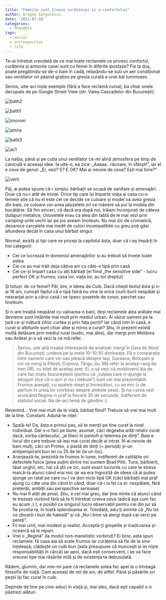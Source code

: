 ```yaml
---
title: "Femeile sunt Icoana curățeniei și a confortului"
author: Dragoș Iorgulescu
date: '2021-07-10'
categories:
  - Thoughts
tags:
  - social
  - introspection
  - life
---
```

Te-ai întrebat vreodată de ce mai toate reclamele ce privesc confortul, curățenia și armonia casei sunt cu femei în diferite ipostaze? Fie la duș, poate pregătindu-se de-o baie în cadă, relaxându-se sub un aer condiționat sau ventilator ori pășind grațios pe gresia curată a unei băi luminoase.

Serios, uite-aci niște exemple (fără a face reclamă cuiva), ba chiar unele decupate de pe Google Street View (str. Valea Cascadelor din București):

![bath2](/images/bath_2.jpg)

![bath1](/images/bath_1.jpg)

![imorom](/images/imorom.png)

![amira](/images/amira.png)

![bath3](/images/bath_3.jpg)

![ac1](/images/ac1.jpg)

La naiba, până și pe cutia unui ventilator ce-mi alină atmosfera pe timp de caniculă e aceeași idee. Ia uite-o, ea zice: „Aaaaa...răcoare, în sfârșit!”, iar el e ceva de genul: „Ei, vezi? E? E OK? Mai ai nevoie de ceva? Ești mai bine?”

![vent](/images/vent.jpg)

Păi, ai putea spune că-i simplu: bărbații se ocupă de sanitare și amenajări. Doar că nu-i atât de trivial. Orice tip care își împarte viața și casa cu-o femeie știe că nu el este cel ce decide ce culoare și model va avea gresia din baie, ce culoare vor avea jaluzelele ori ce mânere să pui la mobila din bucătărie. Să fim sinceri, că dacă era după noi, trăiam înconjurați de câteva dulapuri metalice, chiuvetele erau ca alea din tablă de le mai vezi prin camping-urile vechi iar pe jos aveam linoleum. Nu mai zic de cromatică, deoarece carcalete mai inedit de culori incompatibile cu greu poți găsi altundeva decât în casa unui bărbat singur.

Normal, există și tipi care se pricep la capitolul ăsta, doar că i-aș împărți în trei categorii:

+ Cei ce lucrează în domeniul amenajărilor și au trebuit să învețe toate astea
+ Cei ce au mai trăit deja câțiva ani cu câte-o tipă prin casă
+ Cei ce-și împart casa cu alți bărbați (ei fiind „the sensitive side” - lucru perfect OK și frumos; casa lor, viața lor, au tot dreptul)

Și totuși: de ce femei? Păi, bre, e ideea de Cuib. Dacă citești textul ăsta și n-ai 16 ani, cunoști faptul că o tipă faină nu vine la orice ciurli-burli nespălat și nearanjat prin a cărui casă i se lipesc șosetele de covor, parchet sau linoleum.

Și n-are treabă neapărat cu valoarea-n bani, deși reclamele alea arătate mai devreme sunt întâlnite mai mult prin mediul urban. Ai văzut oameni pe la țară ce-și mătură zilnic curtea și prin fața porții? Iar când intri în casă, e curat și albiturile sunt chiar albe și miros a curat? Știu, în prezent există multă delăsare prin mediul rural (sudic, mai ales), dar mergi prin Moldova sau Ardeal și-o să vezi la ce mă refer.

> Serios, uite altă treabă interesantă de analizat: mergi în Gara de Nord din București, undeva pe la orele 10-10:30 dimineața. Fă o comparație între oamenii care vin sau pleacă dinspre Iași, Suceava, Botoșani și cei ce merg la Pitești, Craiova, Târgu Jiu. Mă refer la același rang de tren (IR), cu bilet de același preț. Ei, o să vezi că moldovenii ăia de care fac mișto bucureștenii (pentru că „vulpea care n-ajunge la struguri zice că-s acri și nu-i trebuie”) sunt cei mai prezentabili. Frumos aranjați, cu spatele drept și încrezători, cu un mic iz de parfum în urma lor (vorbesc despre ambele sexe). Și nu-i prea vezi aruncând flegme-n praf la fiecare 35 de secunde, indiferent de statutul social. Na de-aci temă de gândire :).

Revenind... Vrei mai mult de la viață, bărbat fiind? Trebuie să vrei mai mult de la tine. Constant. Adună-te nițel:

+ Spală-te! Da, ăsta e primul pas, să te menții pe tine curat la nivel individual. Dar s-o faci pe bune, asumat, căci degeaba arăți relativ curat dacă, vorba cântecului, „ai lilieci în pantofi și telemea pe dinți”. Baia e locul din care trebuie să ieși mai curat decât ai intrat. N-ai nevoie de bani mulți, căci un Protex, o pastă de dinți (+ periuță) și-un antiperspirant bun iei cu 25 de lei (la un loc).
+ Aranjează-te, prezintă-te frumos în lume, indiferent de calitățile ori defectele fizice (prea puțini dintre noi suntem Brad Pitt). Tuns, bărbierit, tăiat unghii, etc. hai că știi ce zic, sunt exact lucrurile cu care te stresa maică-ta atunci când erai mic iar ea era îngrozită de ideea că ai putea ajunge un ratat pe care nu-l va dori nicio tipă OK (căci bărbații mai praf ajung cu câte una din când în când, doar că-i la fel ca ei: nespălate, fără pretenții, ambiții sau perspective serioase)
+ Nu mai fi atât de prost. Știu, e cel mai greu, dar ține minte că atunci când te trezești vorbind fără să te fi întrebat cineva ceva (adică așa cum fac eu acum ;) ), e posibil ca singurul lucru observabil pentru cei din jur să fie prostia ta, în toată splendoarea ei. Totodată, adu-ți aminte că „Nu tot ce zboară-i bun de haleală” și că „Nu-i bine să alergi după cai verzi pe pereți”.
+ Fii mai umil, mai modest și realist. Acceptă-ți greșelile și inadcvarea și-ncearcă să le repari.
+ Vrei o „Regină” (la modul non-manelistic vorbind)? Ei bine, asta spun reclamele: fă casa aia să arate frumos iar curățenia să fie de la sine înțeleasă; clădește un cuib bun (asta presupune că muncești și iei niște responsabilități în cârcă) iar apoi, dacă ești consecvent, i se va face vreunei tipe mai răsărite milă și de existența ta debusolată.

Râdem, glumim, dar mie-mi pare că reclamele astea fac apel la o întreagă filosofie de viață. Cam aceeași de mii de ani, de altfel. Până și păsările ori peștii își fac curat în cuib.

Depinde de tine pe cine-aduci în viață și, mai ales, dacă ești capabil s-o păstrezi alături.
